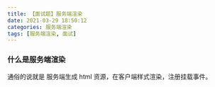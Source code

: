 ```yaml
---
title: 【面试题】服务端渲染
date: 2021-03-29 18:50:12
categories: 服务端渲染
tags: [服务端渲染, 面试]
---
```


### 什么是服务端渲染

通俗的说就是 服务端生成 html 资源，在客户端样式渲染，注册挂载事件。

### 
